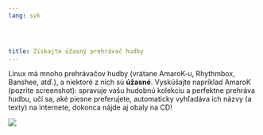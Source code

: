 ```yaml
---
lang: svk
﻿



title: Získajte úžasný prehrávač hudby
---
```


Linux má mnoho prehrávačov hudby (vrátane AmaroK-u, Rhythmbox, Banshee, 
atď.), a niektoré z nich sú <b>úžasné</b>. Vyskúšajte napríklad AmaroK 
(pozrite screenshot): spravuje vašu hudobnú kolekciu a perfektne prehráva hudbu, učí sa, aké piesne preferujete, automaticky vyhľadáva ich názvy (a texty) na internete, dokonca nájde aj obaly na CD!

<img src="Images/amarok.png" />





